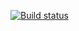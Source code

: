

[![Build status](https://ci.appveyor.com/api/projects/status/up12byem8yh3w4sa/branch/main?svg=true)](https://ci.appveyor.com/project/ngrbd553e9/rest-wdp50/branch/main)